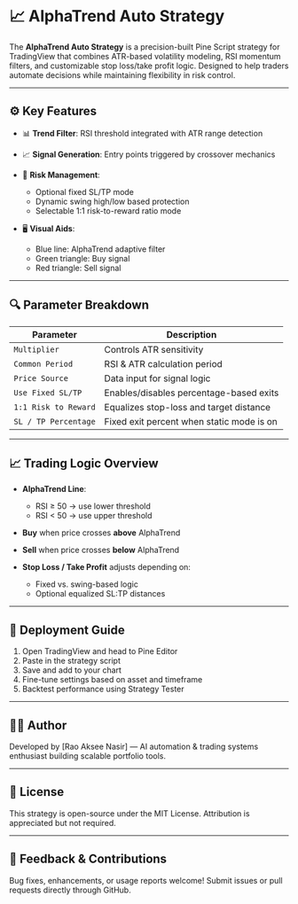 # 📈 AlphaTrend Auto Strategy

The **AlphaTrend Auto Strategy** is a precision-built Pine Script strategy for TradingView that combines ATR-based volatility modeling, RSI momentum filters, and customizable stop loss/take profit logic. Designed to help traders automate decisions while maintaining flexibility in risk control.

---

## ⚙️ Key Features

- 📊 **Trend Filter**: RSI threshold integrated with ATR range detection
- 📈 **Signal Generation**: Entry points triggered by crossover mechanics
- 🎯 **Risk Management**:
  - Optional fixed SL/TP mode
  - Dynamic swing high/low based protection
  - Selectable 1:1 risk-to-reward ratio mode

- 🖥️ **Visual Aids**:
  - Blue line: AlphaTrend adaptive filter
  - Green triangle: Buy signal
  - Red triangle: Sell signal

---

## 🔍 Parameter Breakdown

| Parameter           | Description                                   |
|---------------------|-----------------------------------------------|
| `Multiplier`        | Controls ATR sensitivity                      |
| `Common Period`     | RSI & ATR calculation period                  |
| `Price Source`      | Data input for signal logic                   |
| `Use Fixed SL/TP`   | Enables/disables percentage-based exits       |
| `1:1 Risk to Reward`| Equalizes stop-loss and target distance       |
| `SL / TP Percentage`| Fixed exit percent when static mode is on     |

---

## 📈 Trading Logic Overview

- **AlphaTrend Line**:
  - RSI ≥ 50 → use lower threshold
  - RSI < 50 → use upper threshold
- **Buy** when price crosses **above** AlphaTrend
- **Sell** when price crosses **below** AlphaTrend

- **Stop Loss / Take Profit** adjusts depending on:
  - Fixed vs. swing-based logic
  - Optional equalized SL:TP distances

---

## 🚀 Deployment Guide

1. Open TradingView and head to Pine Editor
2. Paste in the strategy script
3. Save and add to your chart
4. Fine-tune settings based on asset and timeframe
5. Backtest performance using Strategy Tester

---

## 🧑‍💻 Author

Developed by [Rao Aksee Nasir] — AI automation & trading systems enthusiast building scalable portfolio tools.

---
## 📝 License

This strategy is open-source under the MIT License. Attribution is appreciated but not required.

---

## 💬 Feedback & Contributions

Bug fixes, enhancements, or usage reports welcome! Submit issues or pull requests directly through GitHub.
